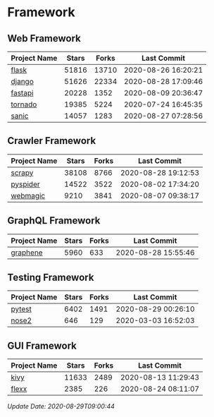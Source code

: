 # Framework

## Web Framework

| Project Name | Stars | Forks | Last Commit |
| ------------ | ----- | ----- | ----------- |
| [flask](https://github.com/pallets/flask) | 51816 | 13710 | 2020-08-26 16:20:21 |
| [django](https://github.com/django/django) | 51626 | 22334 | 2020-08-28 17:09:46 |
| [fastapi](https://github.com/tiangolo/fastapi) | 20228 | 1352 | 2020-08-09 20:36:47 |
| [tornado](https://github.com/tornadoweb/tornado) | 19385 | 5224 | 2020-07-24 16:45:35 |
| [sanic](https://github.com/huge-success/sanic) | 14057 | 1283 | 2020-08-27 07:28:56 |

## Crawler Framework

| Project Name | Stars | Forks | Last Commit |
| ------------ | ----- | ----- | ----------- |
| [scrapy](https://github.com/scrapy/scrapy) | 38108 | 8766 | 2020-08-28 19:12:53 |
| [pyspider](https://github.com/binux/pyspider) | 14522 | 3522 | 2020-08-02 17:34:20 |
| [webmagic](https://github.com/code4craft/webmagic) | 9210 | 3841 | 2020-08-07 09:38:17 |

## GraphQL Framework

| Project Name | Stars | Forks | Last Commit |
| ------------ | ----- | ----- | ----------- |
| [graphene](https://github.com/graphql-python/graphene) | 5960 | 633 | 2020-08-28 15:55:46 |

## Testing Framework

| Project Name | Stars | Forks | Last Commit |
| ------------ | ----- | ----- | ----------- |
| [pytest](https://github.com/pytest-dev/pytest) | 6402 | 1491 | 2020-08-29 00:26:10 |
| [nose2](https://github.com/nose-devs/nose2) | 646 | 129 | 2020-03-03 16:52:03 |

## GUI Framework

| Project Name | Stars | Forks | Last Commit |
| ------------ | ----- | ----- | ----------- |
| [kivy](https://github.com/kivy/kivy) | 11633 | 2489 | 2020-08-13 11:29:43 |
| [flexx](https://github.com/flexxui/flexx) | 2385 | 226 | 2020-08-24 08:11:07 |

*Update Date: 2020-08-29T09:00:44*